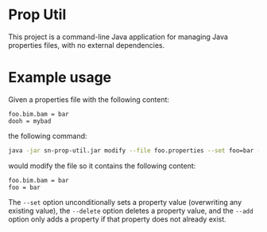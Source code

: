 # Prop Util

This project is a command-line Java application for managing Java properties files, with no
external dependencies.

# Example usage

Given a properties file with the following content:

```
foo.bim.bam = bar
dooh = mybad
```

the following command:

```sh
java -jar sn-prop-util.jar modify --file foo.properties --set foo=bar --delete dooh --add foo.bim.bam=blah
```

would modify the file so it contains the following content:

```
foo.bim.bam = bar
foo = bar
```

The `--set` option unconditionally sets a property value (overwriting any existing value), the
`--delete` option deletes a property value, and the `--add` option only adds a property if that
property does not already exist.
